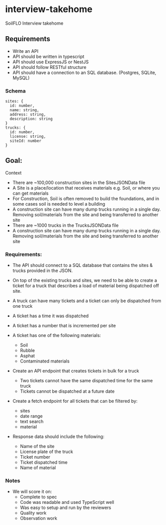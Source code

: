 # interview-takehome

SoilFLO Interview takehome

## Requirements

- Write an API
- API should be written in typescript
- API should use ExpressJS or NestJS
- API should follow RESTful structure
- API should have a connection to an SQL database. (Postgres, SQLite, MySQL)

### Schema

```
sites: {
  id: number,
  name: string,
  address: string,
  description: string
}
trucks: {
  id: number,
  license: string,
  siteId: number
}
```

## Goal:

Context

- There are ~100,000 construction sites in the SitesJSONData file
- A Site is a place/location that receives materials e.g. Soil, or where you can get materials
- For Construction, Soil is often removed to build the foundations, and in some cases soil is needed to level a building
- A construction site can have many dump trucks running in a single day. Removing soil/materials from the site and being transferred to another site
- There are ~1000 trucks in the TrucksJSONData file
- A construction site can have many dump trucks running in a single day. Removing soil/materials from the site and being transferred to another site

### Requirements:

- The API should connect to a SQL database that contains the sites & trucks provided in the JSON.
- On top of the existing trucks and sites, we need to be able to create a ticket for a truck that describes a load of material being dispatched off site.
- A truck can have many tickets and a ticket can only be dispatched from one truck
- A ticket has a time it was dispatched
- A ticket has a number that is incremented per site
- A ticket has one of the following materials:
  - Soil
  - Rubble
  - Asphat
  - Contaminated materials

- Create an API endpoint that creates tickets in bulk for a truck
  - Two tickets cannot have the same dispatched time for the same truck
  - Tickets cannot be dispatched at a future date
- Create a fetch endpoint for all tickets that can be filtered by:
  - sites
  - date range
  - text search
  - material
- Response data should include the following:
  - Name of the site
  - License plate of the truck
  - Ticket number
  - Ticket dispatched time
  - Name of material

### Notes

-  We will score it on:
   - Complete to spec
   - Code was readable and used TypeScript well
   - Was easy to setup and run by the reviewers
   - Quality work
   - Observation work

